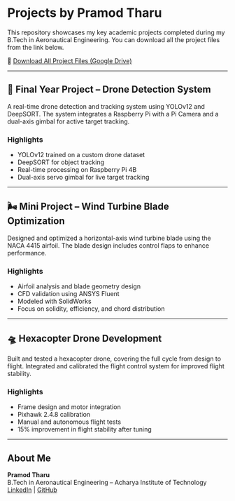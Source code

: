 # Projects by Pramod Tharu

This repository showcases my key academic projects completed during my B.Tech in Aeronautical Engineering. You can download all the project files from the link below.

🔗 [Download All Project Files (Google Drive)](https://drive.google.com/file/d/1L8byGYuJ_X1WqsF6nyMtHnT15Ae-3-kx/view?usp=drive_link)

---

## 🚁 Final Year Project – Drone Detection System

A real-time drone detection and tracking system using YOLOv12 and DeepSORT. The system integrates a Raspberry Pi with a Pi Camera and a dual-axis gimbal for active target tracking.

### Highlights
- YOLOv12 trained on a custom drone dataset
- DeepSORT for object tracking
- Real-time processing on Raspberry Pi 4B
- Dual-axis servo gimbal for live target tracking

---

## 🌬️ Mini Project – Wind Turbine Blade Optimization

Designed and optimized a horizontal-axis wind turbine blade using the NACA 4415 airfoil. The blade design includes control flaps to enhance performance.

### Highlights
- Airfoil analysis and blade geometry design
- CFD validation using ANSYS Fluent
- Modeled with SolidWorks
- Focus on solidity, efficiency, and chord distribution

---

## 🛸 Hexacopter Drone Development

Built and tested a hexacopter drone, covering the full cycle from design to flight. Integrated and calibrated the flight control system for improved flight stability.

### Highlights
- Frame design and motor integration
- Pixhawk 2.4.8 calibration
- Manual and autonomous flight tests
- 15% improvement in flight stability after tuning

---

## About Me

**Pramod Tharu**  
B.Tech in Aeronautical Engineering – Acharya Institute of Technology  
[LinkedIn](www.linkedin.com/in/pramod-tharu-3a0a252a6) | [GitHub](https://github.com/tharupramod)
